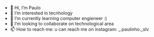 - 👋 Hi, I’m Paulo
- 👀 I’m interested in tecnhology
- 🌱 I’m currently learning computer engieneer :)
- 💞️ I’m looking to collaborate on technological area
- 📫 How to reach me: u can reach me on instagram: _.paulinho._slv

<!---
Paulinho19/Paulinho19 is a ✨ special ✨ repository because its `README.md` (this file) appears on your GitHub profile.
You can click the Preview link to take a look at your changes.
--->
